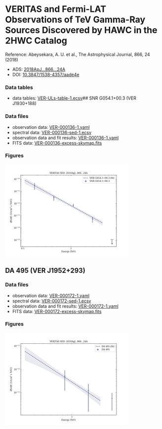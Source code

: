 # VERITAS and Fermi-LAT Observations of TeV Gamma-Ray Sources Discovered by HAWC in the 2HWC Catalog

Reference:
Abeysekara, A. U. et al., The Astrophysical Journal, 866, 24 (2018)

- ADS: [2018ApJ...866...24A](http://adsabs.harvard.edu/abs/2018ApJ...866...24A)
- DOI: [10.3847/1538-4357/aade4e](https://doi.org/10.3847/1538-4357/aade4e)

### Data tables

- data tables: [VER-ULs-table-1.ecsv](VER-ULs-table-1.ecsv)## SNR G054.1+00.3 (VER J1930+188)
### Data files

- observation data: [VER-000136-1.yaml](VER-000136-1.yaml)
- spectral data: [VER-000136-sed-1.ecsv](VER-000136-sed-1.ecsv)
- observation data and fit results: [VER-000136-1.yaml](VER-000136-1.yaml)
- FITS data: [VER-000136-excess-skymap.fits](VER-000136-excess-skymap.fits)


### Figures

<img src="figures/2018ApJ...866...24A-VER-136-1-sed.png" alt="drawing" width="400"/>


## DA 495 (VER J1952+293)
### Data files

- observation data: [VER-000172-1.yaml](VER-000172-1.yaml)
- spectral data: [VER-000172-sed-1.ecsv](VER-000172-sed-1.ecsv)
- observation data and fit results: [VER-000172-1.yaml](VER-000172-1.yaml)
- FITS data: [VER-000172-excess-skymap.fits](VER-000172-excess-skymap.fits)


### Figures

<img src="figures/2018ApJ...866...24A-VER-172-1-sed.png" alt="drawing" width="400"/>
